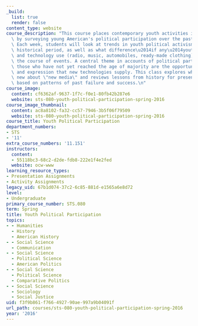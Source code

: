 ```yaml
---
_build:
  list: true
  render: false
content_type: website
course_description: "This course places contemporary youth activities in perspective\
  \ by surveying young American's political participation over the past 200 years.\
  \ Each week, students will look at trends in youth political activism during a specific\
  \ historical period, as well as what difference\u2014if any\u2014youth media production\
  \ and technology use (radio, music, automobiles, ready-made clothing) made in determining\
  \ the course of events. A central theme in accounts of political participation by\
  \ those who have not yet reached the age of majority are the opportunities for mobilization\
  \ and expression that new technologies supply. This class explores what is truly\
  \ new about \"new media\" and reviews lessons from history for present-day activists\
  \ based on patterns of past failure and success.\n"
course_image:
  content: cf6362af-9637-1f7c-f0e1-80fb42b287e6
  website: sts-080-youth-political-participation-spring-2016
course_image_thumbnail:
  content: ac8a8102-fa32-cc57-7946-3b5f06f79509
  website: sts-080-youth-political-participation-spring-2016
course_title: Youth Political Participation
department_numbers:
- STS
- '11'
extra_course_numbers: '11.151'
instructors:
  content:
  - 55118bc3-68c2-d2de-fdb8-222e1f4e2fed
  website: ocw-www
learning_resource_types:
- Presentation Assignments
- Activity Assignments
legacy_uid: 67b1d074-37c2-6c85-881d-e1565a6e8d72
level:
- Undergraduate
primary_course_number: STS.080
term: Spring
title: Youth Political Participation
topics:
- - Humanities
  - History
  - American History
- - Social Science
  - Communication
- - Social Science
  - Political Science
  - American Politics
- - Social Science
  - Political Science
  - Comparative Politics
- - Social Science
  - Sociology
  - Social Justice
uid: f3f9b861-f766-4927-90ae-997a9b04091f
url_path: courses/sts-080-youth-political-participation-spring-2016
year: '2016'
---
```

